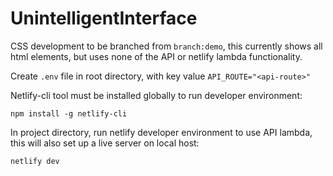 # UnintelligentInterface

CSS development to be branched from `branch:demo`, this currently shows all html elements, but uses none of the API or netlify lambda functionality.

Create `.env` file in root directory, with key value `API_ROUTE="<api-route>"`

Netlify-cli tool must be installed globally to run developer environment:

`npm install -g netlify-cli`

In project directory, run netlify developer environment to use API lambda, this will also set up a live server on local host:

`netlify dev`